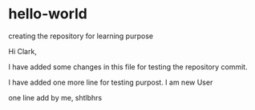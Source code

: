# hello-world
creating the repository for learning purpose

Hi Clark,

I have added some changes in this file for testing the repository commit.


I have added one more line for testing purpost. I am new User

one line add by me, shtlbhrs

